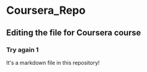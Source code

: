 # Coursera_Repo

## Editing the file for Coursera course
### Try again 1


It's a markdown file in this repository!
